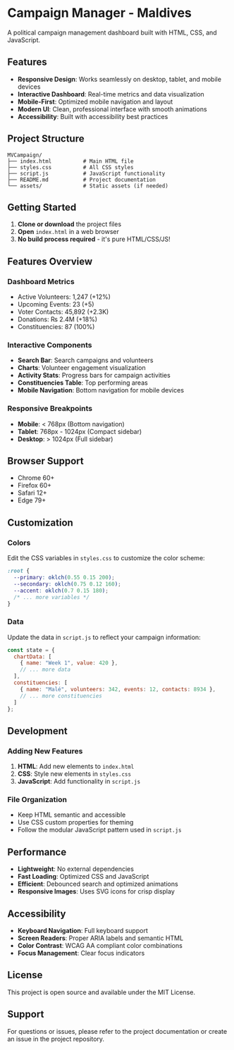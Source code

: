# Campaign Manager - Maldives

A political campaign management dashboard built with HTML, CSS, and JavaScript.

## Features

- **Responsive Design**: Works seamlessly on desktop, tablet, and mobile devices
- **Interactive Dashboard**: Real-time metrics and data visualization
- **Mobile-First**: Optimized mobile navigation and layout
- **Modern UI**: Clean, professional interface with smooth animations
- **Accessibility**: Built with accessibility best practices

## Project Structure

```
MVCampaign/
├── index.html          # Main HTML file
├── styles.css          # All CSS styles
├── script.js           # JavaScript functionality
├── README.md           # Project documentation
└── assets/             # Static assets (if needed)
```

## Getting Started

1. **Clone or download** the project files
2. **Open** `index.html` in a web browser
3. **No build process required** - it's pure HTML/CSS/JS!

## Features Overview

### Dashboard Metrics
- Active Volunteers: 1,247 (+12%)
- Upcoming Events: 23 (+5)
- Voter Contacts: 45,892 (+2.3K)
- Donations: ₨ 2.4M (+18%)
- Constituencies: 87 (100%)

### Interactive Components
- **Search Bar**: Search campaigns and volunteers
- **Charts**: Volunteer engagement visualization
- **Activity Stats**: Progress bars for campaign activities
- **Constituencies Table**: Top performing areas
- **Mobile Navigation**: Bottom navigation for mobile devices

### Responsive Breakpoints
- **Mobile**: < 768px (Bottom navigation)
- **Tablet**: 768px - 1024px (Compact sidebar)
- **Desktop**: > 1024px (Full sidebar)

## Browser Support

- Chrome 60+
- Firefox 60+
- Safari 12+
- Edge 79+

## Customization

### Colors
Edit the CSS variables in `styles.css` to customize the color scheme:

```css
:root {
  --primary: oklch(0.55 0.15 200);
  --secondary: oklch(0.75 0.12 160);
  --accent: oklch(0.7 0.15 180);
  /* ... more variables */
}
```

### Data
Update the data in `script.js` to reflect your campaign information:

```javascript
const state = {
  chartData: [
    { name: "Week 1", value: 420 },
    // ... more data
  ],
  constituencies: [
    { name: "Malé", volunteers: 342, events: 12, contacts: 8934 },
    // ... more constituencies
  ]
};
```

## Development

### Adding New Features
1. **HTML**: Add new elements to `index.html`
2. **CSS**: Style new elements in `styles.css`
3. **JavaScript**: Add functionality in `script.js`

### File Organization
- Keep HTML semantic and accessible
- Use CSS custom properties for theming
- Follow the modular JavaScript pattern used in `script.js`

## Performance

- **Lightweight**: No external dependencies
- **Fast Loading**: Optimized CSS and JavaScript
- **Efficient**: Debounced search and optimized animations
- **Responsive Images**: Uses SVG icons for crisp display

## Accessibility

- **Keyboard Navigation**: Full keyboard support
- **Screen Readers**: Proper ARIA labels and semantic HTML
- **Color Contrast**: WCAG AA compliant color combinations
- **Focus Management**: Clear focus indicators

## License

This project is open source and available under the MIT License.

## Support

For questions or issues, please refer to the project documentation or create an issue in the project repository.

